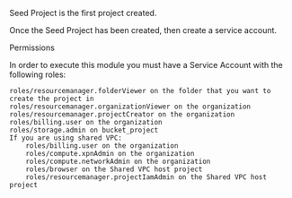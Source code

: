 Seed Project is the first project created.

Once the Seed Project has been created, then create a service account.

Permissions

In order to execute this module you must have a Service Account with the following roles:

    roles/resourcemanager.folderViewer on the folder that you want to create the project in
    roles/resourcemanager.organizationViewer on the organization
    roles/resourcemanager.projectCreator on the organization
    roles/billing.user on the organization
    roles/storage.admin on bucket_project
    If you are using shared VPC:
        roles/billing.user on the organization
        roles/compute.xpnAdmin on the organization
        roles/compute.networkAdmin on the organization
        roles/browser on the Shared VPC host project
        roles/resourcemanager.projectIamAdmin on the Shared VPC host project

